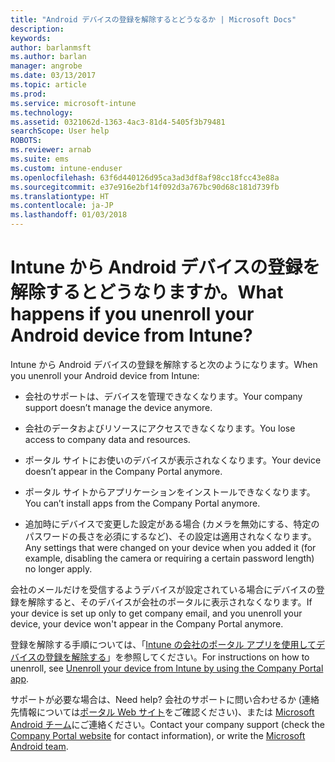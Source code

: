 ```yaml
---
title: "Android デバイスの登録を解除するとどうなるか | Microsoft Docs"
description: 
keywords: 
author: barlanmsft
ms.author: barlan
manager: angrobe
ms.date: 03/13/2017
ms.topic: article
ms.prod: 
ms.service: microsoft-intune
ms.technology: 
ms.assetid: 0321062d-1363-4ac3-81d4-5405f3b79481
searchScope: User help
ROBOTS: 
ms.reviewer: arnab
ms.suite: ems
ms.custom: intune-enduser
ms.openlocfilehash: 63f6d440126d95ca3ad3df8af98cc18fcc43e88a
ms.sourcegitcommit: e37e916e2bf14f092d3a767bc90d68c181d739fb
ms.translationtype: HT
ms.contentlocale: ja-JP
ms.lasthandoff: 01/03/2018
---
```

# <a name="what-happens-if-you-unenroll-your-android-device-from-intune"></a><span data-ttu-id="0cefa-103">Intune から Android デバイスの登録を解除するとどうなりますか。</span><span class="sxs-lookup"><span data-stu-id="0cefa-103">What happens if you unenroll your Android device from Intune?</span></span>

<span data-ttu-id="0cefa-104">Intune から Android デバイスの登録を解除すると次のようになります。</span><span class="sxs-lookup"><span data-stu-id="0cefa-104">When you unenroll your Android device from Intune:</span></span>

-   <span data-ttu-id="0cefa-105">会社のサポートは、デバイスを管理できなくなります。</span><span class="sxs-lookup"><span data-stu-id="0cefa-105">Your company support doesn’t manage the device anymore.</span></span>

-   <span data-ttu-id="0cefa-106">会社のデータおよびリソースにアクセスできなくなります。</span><span class="sxs-lookup"><span data-stu-id="0cefa-106">You lose access to company data and resources.</span></span>

-   <span data-ttu-id="0cefa-107">ポータル サイトにお使いのデバイスが表示されなくなります。</span><span class="sxs-lookup"><span data-stu-id="0cefa-107">Your device doesn’t appear in the Company Portal anymore.</span></span>

-   <span data-ttu-id="0cefa-108">ポータル サイトからアプリケーションをインストールできなくなります。</span><span class="sxs-lookup"><span data-stu-id="0cefa-108">You can’t install apps from the Company Portal anymore.</span></span>

-   <span data-ttu-id="0cefa-109">追加時にデバイスで変更した設定がある場合 (カメラを無効にする、特定のパスワードの長さを必須にするなど)、その設定は適用されなくなります。</span><span class="sxs-lookup"><span data-stu-id="0cefa-109">Any settings that were changed on your device when you added it (for example, disabling the camera or requiring a certain password length) no longer apply.</span></span>

<span data-ttu-id="0cefa-110">会社のメールだけを受信するようデバイスが設定されている場合にデバイスの登録を解除すると、そのデバイスが会社のポータルに表示されなくなります。</span><span class="sxs-lookup"><span data-stu-id="0cefa-110">If your device is set up only to get company email, and you unenroll your device, your device won't appear in the Company Portal anymore.</span></span>

<span data-ttu-id="0cefa-111">登録を解除する手順については、「[Intune の会社のポータル アプリを使用してデバイスの登録を解除する](unenroll-your-device-from-intune-android.md)」を参照してください。</span><span class="sxs-lookup"><span data-stu-id="0cefa-111">For instructions on how to unenroll, see [Unenroll your device from Intune by using the Company Portal app](unenroll-your-device-from-intune-android.md).</span></span>

<span data-ttu-id="0cefa-112">サポートが必要な場合は、</span><span class="sxs-lookup"><span data-stu-id="0cefa-112">Need help?</span></span> <span data-ttu-id="0cefa-113">会社のサポートに問い合わせるか (連絡先情報については[ポータル Web サイト](https://portal.manage.microsoft.com#HelpDeskDialog)をご確認ください)、または <a href="mailto:wintunedroidfbk@microsoft.com?subject=I have questions about unenrolling my Android device&body=Describe the issue you're experiencing here.">Microsoft Android チーム</a>にご連絡ください。</span><span class="sxs-lookup"><span data-stu-id="0cefa-113">Contact your company support (check the [Company Portal website](https://portal.manage.microsoft.com#HelpDeskDialog) for contact information), or write the <a href="mailto:wintunedroidfbk@microsoft.com?subject=I have questions about unenrolling my Android device&body=Describe the issue you're experiencing here.">Microsoft Android team</a>.</span></span>
